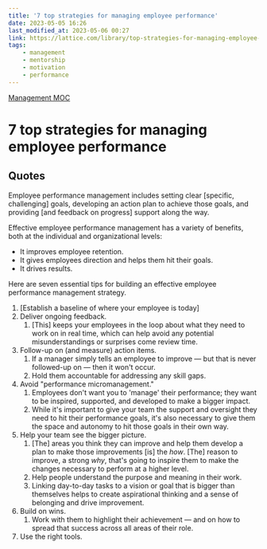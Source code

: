 ```yaml
---
title: '7 top strategies for managing employee performance'
date: 2023-05-05 16:26
last_modified_at: 2023-05-06 00:27
link: https://lattice.com/library/top-strategies-for-managing-employee-performance
tags:
    - management
    - mentorship
    - motivation
    - performance
---
```

[Management MOC](Management%20MOC.md)
# 7 top strategies for managing employee performance

## Quotes

Employee performance management includes setting clear \[specific, challenging\] goals, developing an action plan to achieve those goals, and providing \[and feedback on progress\] support along the way.

Effective employee performance management has a variety of benefits, both at the individual and organizational levels:

-   It improves employee retention.
-   It gives employees direction and helps them hit their goals.
-   It drives results.

Here are seven essential tips for building an effective employee performance management strategy.

1. \[Establish a baseline of where your employee is today\]
2. Deliver ongoing feedback.
    1. \[This\] keeps your employees in the loop about what they need to work on in real time, which can help avoid any potential misunderstandings or surprises come review time.
3. Follow-up on (and measure) action items.
    1. If a manager simply tells an employee to improve — but that is never followed-up on — then it won't occur.
    2. Hold them accountable for addressing any skill gaps.
4. Avoid "performance micromanagement."
    1. Employees don't want you to 'manage' their performance; they want to be inspired, supported, and developed to make a bigger impact.
    2. While it's important to give your team the support and oversight they need to hit their performance goals, it's also necessary to give them the space and autonomy to hit those goals in their own way.
5. Help your team see the bigger picture.
    1. \[The\] areas you think they can improve and help them develop a plan to make those improvements \[is\] the *how*. \[The\] reason to improve, a strong *why*, that's going to inspire them to make the changes necessary to perform at a higher level.
    2. Help people understand the purpose and meaning in their work.
    3. Linking day-to-day tasks to a vision or goal that is bigger than themselves helps to create aspirational thinking and a sense of belonging and drive improvement.
6. Build on wins.
    1. Work with them to highlight their achievement — and on how to spread that success across all areas of their role.
7. Use the right tools.
